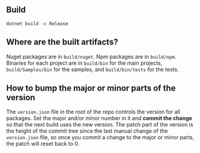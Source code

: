 ## Build

`dotnet build -c Release`

## Where are the built artifacts?

Nuget packages are in `build/nuget`. Npm packages are in `build/npm`.
Binaries for each project are in `build/bin` for the main projects, `build/Samples/bin` for the samples, and `build/bin/tests` for the tests.

## How to bump the major or minor parts of the version

The `version.json` file in the root of the repo controls the version for all packages.
Set the major and/or minor number in it and **commit the change** so that the next build uses the new version.
The patch part of the version is the height of the commit tree since the last manual change of the `version.json`
file, so once you commit a change to the major or minor parts, the patch will reset back to 0.